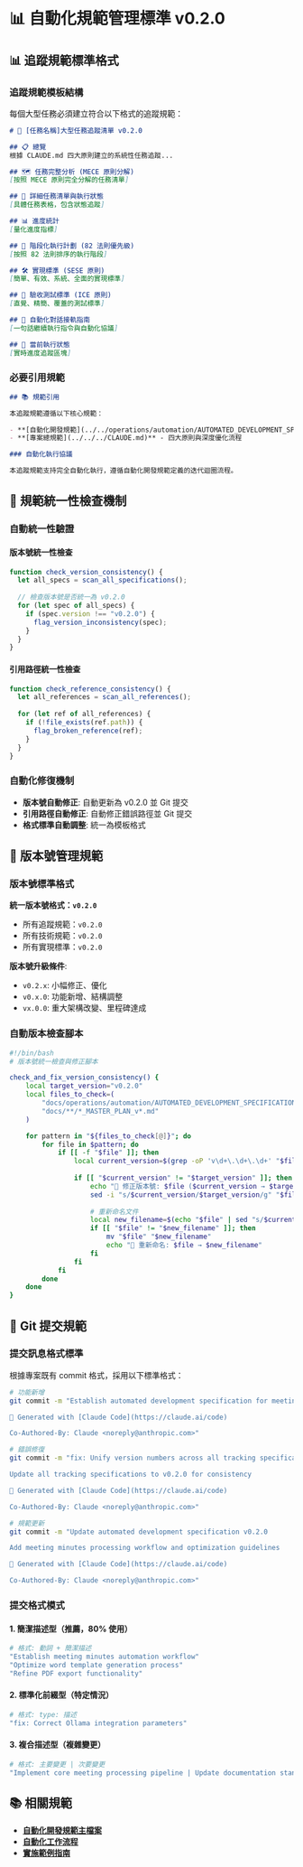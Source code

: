 # 📊 自動化規範管理標準 v0.2.0

## 📊 追蹤規範標準格式

### 追蹤規範模板結構

每個大型任務必須建立符合以下格式的追蹤規範：

```markdown
# 🎯 [任務名稱]大型任務追蹤清單 v0.2.0

## 📋 總覽
根據 CLAUDE.md 四大原則建立的系統性任務追蹤...

## 🗺️ 任務完整分析 (MECE 原則分解)
[按照 MECE 原則完全分解的任務清單]

## 🎯 詳細任務清單與執行狀態
[具體任務表格，包含狀態追蹤]

## 📊 進度統計
[量化進度指標]

## 🎯 階段化執行計劃 (82 法則優先級)
[按照 82 法則排序的執行階段]

## 🛠️ 實現標準 (SESE 原則)
[簡單、有效、系統、全面的實現標準]

## 🧪 驗收測試標準 (ICE 原則)
[直覺、精簡、覆蓋的測試標準]

## 🤖 自動化對話接軌指南
[一句話繼續執行指令與自動化協議]

## 🚀 當前執行狀態
[實時進度追蹤區塊]
```

### 必要引用規範

```markdown
## 📚 規範引用

本追蹤規範遵循以下核心規範：

- **[自動化開發規範](../../operations/automation/AUTOMATED_DEVELOPMENT_SPECIFICATION.md)** - 自動化迭代流程
- **[專案總規範](../../../CLAUDE.md)** - 四大原則與深度優化流程

### 自動化執行協議

本追蹤規範支持完全自動化執行，遵循自動化開發規範定義的迭代迴圈流程。
```

## 🔧 規範統一性檢查機制

### 自動統一性驗證

#### 版本號統一性檢查

```javascript
function check_version_consistency() {
  let all_specs = scan_all_specifications();
  
  // 檢查版本號是否統一為 v0.2.0
  for (let spec of all_specs) {
    if (spec.version !== "v0.2.0") {
      flag_version_inconsistency(spec);
    }
  }
}
```

#### 引用路徑統一性檢查

```javascript
function check_reference_consistency() {
  let all_references = scan_all_references();
  
  for (let ref of all_references) {
    if (!file_exists(ref.path)) {
      flag_broken_reference(ref);
    }
  }
}
```

### 自動化修復機制

- **版本號自動修正**: 自動更新為 v0.2.0 並 Git 提交
- **引用路徑自動修正**: 自動修正錯誤路徑並 Git 提交
- **格式標準自動調整**: 統一為模板格式

## 🔄 版本號管理規範

### 版本號標準格式

**統一版本號格式：`v0.2.0`**

- 所有追蹤規範：`v0.2.0`
- 所有技術規範：`v0.2.0`
- 所有實現標準：`v0.2.0`

**版本號升級條件**:
- `v0.2.x`: 小幅修正、優化
- `v0.x.0`: 功能新增、結構調整
- `vx.0.0`: 重大架構改變、里程碑達成

### 自動版本檢查腳本

```bash
#!/bin/bash
# 版本號統一檢查與修正腳本

check_and_fix_version_consistency() {
    local target_version="v0.2.0"
    local files_to_check=(
        "docs/operations/automation/AUTOMATED_DEVELOPMENT_SPECIFICATION*.md"
        "docs/**/*_MASTER_PLAN_v*.md"
    )

    for pattern in "${files_to_check[@]}"; do
        for file in $pattern; do
            if [[ -f "$file" ]]; then
                local current_version=$(grep -oP 'v\d+\.\d+\.\d+' "$file" | head -1)
                
                if [[ "$current_version" != "$target_version" ]]; then
                    echo "🔧 修正版本號: $file ($current_version → $target_version)"
                    sed -i "s/$current_version/$target_version/g" "$file"
                    
                    # 重新命名文件
                    local new_filename=$(echo "$file" | sed "s/$current_version/$target_version/g")
                    if [[ "$file" != "$new_filename" ]]; then
                        mv "$file" "$new_filename"
                        echo "📝 重新命名: $file → $new_filename"
                    fi
                fi
            fi
        done
    done
}
```

## 🚀 Git 提交規範

### 提交訊息格式標準

根據專案既有 commit 格式，採用以下標準格式：

```bash
# 功能新增
git commit -m "Establish automated development specification for meeting minutes

🤖 Generated with [Claude Code](https://claude.ai/code)

Co-Authored-By: Claude <noreply@anthropic.com>"

# 錯誤修復
git commit -m "fix: Unify version numbers across all tracking specifications

Update all tracking specifications to v0.2.0 for consistency

🤖 Generated with [Claude Code](https://claude.ai/code)

Co-Authored-By: Claude <noreply@anthropic.com>"

# 規範更新
git commit -m "Update automated development specification v0.2.0

Add meeting minutes processing workflow and optimization guidelines

🤖 Generated with [Claude Code](https://claude.ai/code)

Co-Authored-By: Claude <noreply@anthropic.com>"
```

### 提交格式模式

#### 1. 簡潔描述型（推薦，80% 使用）

```bash
# 格式: 動詞 + 簡潔描述
"Establish meeting minutes automation workflow"
"Optimize word template generation process"
"Refine PDF export functionality"
```

#### 2. 標準化前綴型（特定情況）

```bash
# 格式: type: 描述
"fix: Correct Ollama integration parameters"
```

#### 3. 複合描述型（複雜變更）

```bash
# 格式: 主要變更 | 次要變更
"Implement core meeting processing pipeline | Update documentation standards"
```

## 📚 相關規範

- **[自動化開發規範主檔案](./AUTOMATED_DEVELOPMENT_SPECIFICATION.md)**
- **[自動化工作流程](./AUTOMATED_DEVELOPMENT_WORKFLOW.md)**
- **[實施範例指南](./AUTOMATED_IMPLEMENTATION_EXAMPLES.md)**